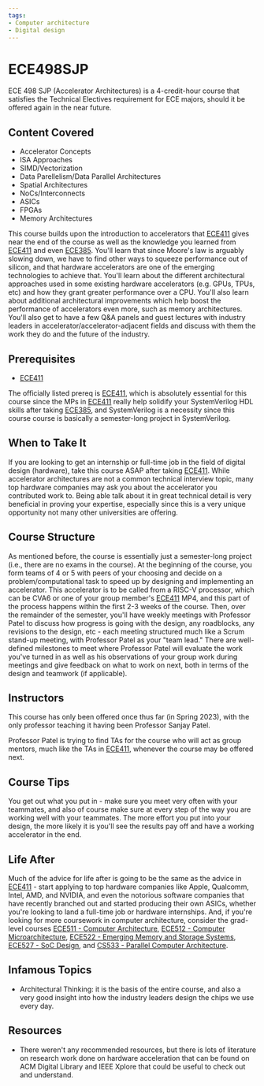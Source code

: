 ```yaml
---
tags:
- Computer architecture
- Digital design
---
```

# ECE498SJP

ECE 498 SJP (Accelerator Architectures) is a 4-credit-hour course that satisfies the Technical Electives requirement for ECE majors, should it be offered again in the near future.

## Content Covered

- Accelerator Concepts
- ISA Approaches
- SIMD/Vectorization
- Data Parellelism/Data Parallel Architectures
- Spatial Architectures
- NoCs/Interconnects
- ASICs
- FPGAs
- Memory Architectures

This course builds upon the introduction to accelerators that [ECE411](ECE411.md) gives near the end of the course as well as the knowledge you learned from [ECE411](ECE411.md) and even [ECE385](ECE385.md). You'll learn that since Moore's law is arguably slowing down, we have to find other ways to squeeze performance out of silicon, and that hardware accelerators are one of the emerging technologies to achieve that. You'll learn about the different architectural approaches used in some existing hardware accelerators (e.g. GPUs, TPUs, etc) and how they grant greater performance over a CPU. You'll also learn about additional architectural improvements which help boost the performance of accelerators even more, such as memory architectures. You'll also get to have a few Q&A panels and guest lectures with industry leaders in accelerator/accelerator-adjacent fields and discuss with them the work they do and the future of the industry.

## Prerequisites

- [ECE411](ECE411.md)

The officially listed prereq is [ECE411](ECE411.md), which is absolutely essential for this course since the MPs in [ECE411](ECE411.md) really help solidify your SystemVerilog HDL skills after taking [ECE385](ECE385.md), and SystemVerilog is a necessity since this course course is basically a semester-long project in SystemVerilog.

## When to Take It

If you are looking to get an internship or full-time job in the field of digital design (hardware), take this course ASAP after taking [ECE411](ECE411.md). While accelerator architectures are not a common technical interview topic, many top hardware companies may ask you about the accelerator you contributed work to. Being able talk about it in great technical detail is very beneficial in proving your expertise, especially since this is a very unique opportunity not many other universities are offering.

## Course Structure

As mentioned before, the course is essentially just a semester-long project (i.e., there are no exams in the course). At the beginning of the course, you form teams of 4 or 5 with peers of your choosing and decide on a problem/computational task to speed up by designing and implementing an accelerator. This accelerator is to be called from a RISC-V processor, which can be CVA6 or one of your group member's [ECE411](ECE411.md) MP4, and this part of the process happens within the first 2-3 weeks of the course. Then, over the remainder of the semester, you'll have weekly meetings with Professor Patel to discuss how progress is going with the design, any roadblocks, any revisions to the design, etc - each meeting structured much like a Scrum stand-up meeting, with Professor Patel as your "team lead." There are well-defined milestones to meet where Professor Patel will evaluate the work you've turned in as well as his observations of your group work during meetings and give feedback on what to work on next, both in terms of the design and teamwork (if applicable).

## Instructors

This course has only been offered once thus far (in Spring 2023), with the only professor teaching it having been Professor Sanjay Patel.

Professor Patel is trying to find TAs for the course who will act as group mentors, much like the TAs in [ECE411](ECE411.md), whenever the course may be offered next.

## Course Tips

You get out what you put in - make sure you meet very often with your teammates, and also of course make sure at every step of the way you are working well with your teammates. The more effort you put into your design, the more likely it is you'll see the results pay off and have a working accelerator in the end.

## Life After

Much of the advice for life after is going to be the same as the advice in [ECE411](ECE411.md) - start applying to top hardware companies like Apple, Qualcomm, Intel, AMD, and NVIDIA, and even the notorious software companies that have recently branched out and started producing their own ASICs, whether you're looking to land a full-time job or hardware internships. And, if you're looking for more coursework in computer architecture, consider the grad-level courses [ECE511 - Computer Architecture](ECE511.md), [ECE512 - Computer Microarchitecture](ECE512.md), [ECE522 - Emerging Memory and Storage Systems](ECE522.md), [ECE527 - SoC Design](ECE527.md), and [CS533 - Parallel Computer Architecture](../CS%20Course%20Offerings/CS533.md).

## Infamous Topics

- Architectural Thinking: it is the basis of the entire course, and also a very good insight into how the industry leaders design the chips we use every day.

## Resources

- There weren't any recommended resources, but there is lots of literature on research work done on hardware acceleration that can be found on ACM Digital Library and IEEE Xplore that could be useful to check out and understand.